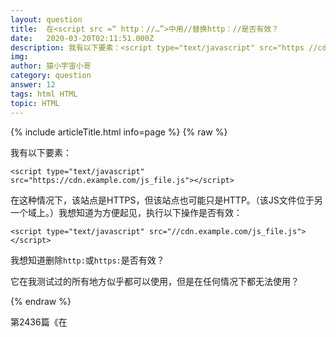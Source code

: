 ```yaml
---
layout: question
title:  在<script src =“ http：//…”>中用//替换http：//是否有效？
date:   2020-03-20T02:11:51.000Z
description: 我有以下要素：<script type="text/javascript" src="https //cdn.example.com/js_file....
img: 
author: 猿小宇宙小哥
category: question
answer: 12
tags: html HTML
topic: HTML
---
```

<div class="article-root">
  <div class="article">
    {% include articleTitle.html info=page %}
    {% raw %}
    <div class="article-content"><p><font style="vertical-align: inherit;"><font style="vertical-align: inherit;">我有以下要素：</font></font></p>

<pre><code>&lt;script type="text/javascript" src="https://cdn.example.com/js_file.js"&gt;&lt;/script&gt;
</code></pre>

<p><font style="vertical-align: inherit;"><font style="vertical-align: inherit;">在这种情况下，该站点是HTTPS，但该站点也可能只是HTTP。</font><font style="vertical-align: inherit;">（该JS文件位于另一个域上。）我想知道为方便起见，执行以下操作是否有效：</font></font></p>

<pre><code>&lt;script type="text/javascript" src="//cdn.example.com/js_file.js"&gt;&lt;/script&gt;
</code></pre>

<p><font style="vertical-align: inherit;"><font style="vertical-align: inherit;">我想知道删除</font></font><code>http:</code><font style="vertical-align: inherit;"><font style="vertical-align: inherit;">或</font></font><code>https:</code><font style="vertical-align: inherit;"><font style="vertical-align: inherit;">是否</font><font style="vertical-align: inherit;">有效</font><font style="vertical-align: inherit;">？</font></font></p>

<p><font style="vertical-align: inherit;"><font style="vertical-align: inherit;">它在我测试过的所有地方似乎都可以使用，但是在任何情况下都无法使用？</font></font></p></div>
    {% endraw %}
  </div>
  <p class="winter_mark">第2436篇《在<script src =“ http：//…”>中用//替换http：//是否有效？》来自Winter(https://github.com/aiyld/aiyld.github.io)的站点</p>
  <div class="discuss-wrapper">
    {% include discussTitle.html info=page %}
    {% raw %}
    <div class="discuss-item">
        <div class="discuss-parent">
          <div class="discuss-meta">
            <span class="discuss-user">凯L</span>
            <span class="discuss-time">2020.03.20</span>
          </div>
          <div class="discuss-comment"><h2>1. Summary</h2>

<p>Answer for 2019: you can still use protocol-relative URLs, but <a href="https://stackoverflow.com/a/48893712/5951529"><strong>this technique</strong></a> <a href="https://stackoverflow.com/a/28454204/5951529"><strong>an anti-pattern</strong></a>.</p>

<p>Also:</p>

<ol>
<li>You may have problems in developing.</li>
<li>Some third-party tools may not support them.</li>
</ol>

<p>Migrating from protocol-relative URLs to <code>https://</code> it would be nice.</p>

<hr>

<h2>2. Relevance</h2>

<p>This answer is relevant for January 2019. In the future, the data of this answer may be obsolete.</p>

<hr>

<h2>3. Anti-pattern</h2>

<h3>3.1. Argumentation</h3>

<p>Paul Irish — <a href="https://en.wikipedia.org/wiki/Paul_Irish" rel="nofollow noreferrer"><strong>front-end engineer and a developer advocate for the Google Chrome</strong></a> — <a href="https://www.paulirish.com/2010/the-protocol-relative-url/" rel="nofollow noreferrer"><strong>write in 2014, December</strong></a>:</p>

<blockquote>
  <p>Now that SSL is <a href="https://www.eff.org/encrypt-the-web-report" rel="nofollow noreferrer"><strong>encouraged for everyone</strong></a> and <a href="https://istlsfastyet.com/" rel="nofollow noreferrer"><strong>doesn’t have performance concerns</strong></a>, <strong>this technique is now an anti-pattern</strong>. If the asset you need is available on SSL, then always use the <code>https://</code> asset.</p>
  
  <p>Allowing the snippet to request over HTTP opens the door for attacks like the <a href="https://www.netresec.com/?page=Blog&amp;month=2015-03&amp;post=China%27s-Man-on-the-Side-Attack-on-GitHub" rel="nofollow noreferrer"><strong>recent GitHub Man-on-the-side attack</strong></a>. It’s always safe to request HTTPS assets even if your site is on HTTP, however the reverse <a href="https://developer.mozilla.org/en-US/docs/Web/Security/Mixed_content/How_to_fix_website_with_mixed_content" rel="nofollow noreferrer"><strong>is not true</strong></a>.</p>
</blockquote>

<h3>3.2. Another links</h3>

<ul>
<li><a href="https://sitebulb.com/hints/security/loads-page-resources-using-protocol-relative-uris/" rel="nofollow noreferrer"><strong>Loads page resources using protocol relative URIs</strong></a></li>
<li><a href="https://joonas.fi/2016/12/27/stop-using-protocol-relative-urls/" rel="nofollow noreferrer"><strong>Stop using protocol-relative URLs</strong></a></li>
</ul>

<h3>3.3. Examples</h3>

<ul>
<li><a href="https://nickcraver.com/blog/2017/05/22/https-on-stack-overflow/#mistakes-protocol-relative-urls" rel="nofollow noreferrer"><strong>In 2017 Stack Overflow switched from protocol-relative URLs to <code>https</code></strong></a></li>
<li><a href="https://www.techradar.com/news/from-july-chrome-will-flag-all-unencrypted-websites-as-not-secure" rel="nofollow noreferrer"><strong>In 2018 Chrome will flag all unencrypted websites as “not secure”</strong></a></li>
</ul>

<hr>

<h2>4. Developing process</h2>

<p>For example, I try to use <a href="https://github.com/bahmutov/clean-console" rel="nofollow noreferrer"><strong>clean-console</strong></a>.</p>

<ul>
<li>Example file <code>KiraCleanConsole__cdn_links_demo.html</code>:</li>
</ul>

<pre class="lang-html prettyprint-override"><code>&lt;!DOCTYPE html&gt;<font></font>
&lt;html lang="en"&gt;<font></font>
&lt;head&gt;<font></font>
    &lt;meta charset="UTF-8"&gt;<font></font>
    &lt;title&gt;clean-console without protocol demonstration&lt;/title&gt;<font></font>
    &lt;!-- Really dead link --&gt;<font></font>
    &lt;script src="https://unpkg.com/bowser@latest/bowser.min.js"&gt;&lt;/script&gt;<font></font>
    &lt;!-- Package exists; link without “https:” --&gt;<font></font>
    &lt;script src="//cdn.jsdelivr.net/npm/jquery@3.3.1/dist/jquery.min.js"&gt;&lt;/script&gt;<font></font>
    &lt;!-- Package exists: link with “https:” --&gt;<font></font>
    &lt;script src="https://cdn.jsdelivr.net/npm/gemini-scrollbar/index.js"&gt;&lt;/script&gt;<font></font>
&lt;/head&gt;<font></font>
&lt;body&gt;<font></font>
    Kira Goddess!<font></font>
&lt;/body&gt;<font></font>
&lt;/html&gt;<font></font>
</code></pre>

<ul>
<li>output:</li>
</ul>

<pre class="lang-text prettyprint-override"><code>D:\SashaDebugging&gt;clean-console -i KiraCleanConsole__cdn_links_demo.html<font></font>
checking KiraCleanConsole__cdn_links_demo.html<font></font>
phantomjs: opening page KiraCleanConsole__cdn_links_demo.html<font></font>
<font></font>
phantomjs: Unable to load resource (#3URL:file://cdn.jsdelivr.net/npm/jquery@3.3.1/dist/jquery.min.js)<font></font>
<font></font>
<font></font>
phantomjs:   phantomjs://code/runner.js:30 in onResourceError<font></font>
Error code: 203. Description: Error opening //cdn.jsdelivr.net/npm/jquery@3.3.1/dist/jquery.min.js: The network path was not found.<font></font>
<font></font>
  phantomjs://code/runner.js:31 in onResourceError<font></font>
<font></font>
phantomjs: Unable to load resource (#5URL:https://unpkg.com/bowser@2.1.0/bowser.min.js)<font></font>
<font></font>
<font></font>
phantomjs:   phantomjs://code/runner.js:30 in onResourceError<font></font>
Error code: 203. Description: Error downloading https://unpkg.com/bowser@2.1.0/bowser.min.js - server replied: Not Found<font></font>
<font></font>
  phantomjs://code/runner.js:31 in onResourceError<font></font>
<font></font>
phantomjs: Checking errors after sleeping for 1000ms<font></font>
2 error(s) on KiraCleanConsole__cdn_links_demo.html<font></font>
<font></font>
phantomjs process exited with code 2<font></font>
</code></pre>

<p>Link <code>//cdn.jsdelivr.net/npm/jquery@3.3.1/dist/jquery.min.js</code> is valid, but I getting an error.</p>

<p>Pay attention to <code>file://cdn.jsdelivr.net/npm/jquery@3.3.1/dist/jquery.min.js</code> and read <a href="https://stackoverflow.com/a/7818464/5951529"><strong>Thilo</strong></a> and <a href="https://stackoverflow.com/a/37609402/5951529"><strong>bg17aw</strong></a> answers about <code>file://</code>.</p>

<p><font style="vertical-align: inherit;"><font style="vertical-align: inherit;">我不知道这种行为，也无法理解为什么我</font></font><a href="https://github.com/sindresorhus/pageres/issues/331" rel="nofollow noreferrer"><strong><font style="vertical-align: inherit;"><font style="vertical-align: inherit;">在pageres中</font></font></strong></a><font style="vertical-align: inherit;"><font style="vertical-align: inherit;">遇到这样的问题</font><font style="vertical-align: inherit;">。</font></font></p>

<hr>

<h2><font style="vertical-align: inherit;"><font style="vertical-align: inherit;">5.第三方工具</font></font></h2>

<p><font style="vertical-align: inherit;"><font style="vertical-align: inherit;">我使用</font></font><a href="https://packagecontrol.io/packages/Clickable%20URLs" rel="nofollow noreferrer"><strong><font style="vertical-align: inherit;"><font style="vertical-align: inherit;">Clickable URLs</font></font></strong></a><font style="vertical-align: inherit;"><font style="vertical-align: inherit;"> Sublime Text软件包。</font><font style="vertical-align: inherit;">使用它，我可以简单地从浏览器中的文本编辑器中打开链接。</font></font></p>

<p><img src="https://i.imgur.com/nheLLEc.png" alt="CSS链接示例"></p>

<p><font style="vertical-align: inherit;"><font style="vertical-align: inherit;">示例中的两个链接均有效。</font><font style="vertical-align: inherit;">但是，我可以使用可单击的URL在浏览器中成功打开的第一个链接，第二个链接-不。</font><font style="vertical-align: inherit;">这可能不是很方便。</font></font></p>

<hr>

<h2><font style="vertical-align: inherit;"><font style="vertical-align: inherit;">六，结论</font></font></h2>

<p><font style="vertical-align: inherit;"><font style="vertical-align: inherit;">是：</font></font></p>

<ol>
<li><font style="vertical-align: inherit;"><font style="vertical-align: inherit;">如果您有任何问题</font></font><code>Developing process</code><font style="vertical-align: inherit;"><font style="vertical-align: inherit;">，可以设置开发工作流程。</font></font></li>
<li><font style="vertical-align: inherit;"><font style="vertical-align: inherit;">否则，您可能会遇到其他问题</font></font><code>Third-party tools</code><font style="vertical-align: inherit;"><font style="vertical-align: inherit;">，您可以提供工具。</font></font></li>
</ol>

<p><font style="vertical-align: inherit;"><font style="vertical-align: inherit;">但是您不需要这些其他问题。</font><font style="vertical-align: inherit;">通过以下</font></font><code>Anti-pattern</code><font style="vertical-align: inherit;"><font style="vertical-align: inherit;">项中</font><font style="vertical-align: inherit;">的链接读取信息</font><font style="vertical-align: inherit;">：相对于协议的URL已过时。</font></font></p></div>
        </div></div><div class="discuss-item">
        <div class="discuss-parent">
          <div class="discuss-meta">
            <span class="discuss-user">乐米亚</span>
            <span class="discuss-time">2020.03.20</span>
          </div>
          <div class="discuss-comment"><p><font style="vertical-align: inherit;"><font style="vertical-align: inherit;">由于您的示例链接到外部域，因此，如果您使用的是HTTPS，则应验证是否也为SSL设置了外部域。</font><font style="vertical-align: inherit;">否则，您的用户可能会看到SSL错误和/或404错误（例如，旧版本的Plesk将HTTP和HTTPS存储在单独的文件夹中）。</font><font style="vertical-align: inherit;">对于CDN，这不应该是一个问题，但是对于任何其他网站而言，则可能是一个问题。</font></font></p>

<p><font style="vertical-align: inherit;"><font style="vertical-align: inherit;">附带说明一下，在更新旧网站时进行了测试，并且还可以在META REFRESH的url =部分中使用。</font></font></p></div>
        </div></div><div class="discuss-item">
        <div class="discuss-parent">
          <div class="discuss-meta">
            <span class="discuss-user">乐千羽</span>
            <span class="discuss-time">2020.03.20</span>
          </div>
          <div class="discuss-comment"><p><font style="vertical-align: inherit;"><font style="vertical-align: inherit;">遵循gnud的参考之后，</font></font><strong><font style="vertical-align: inherit;"><font style="vertical-align: inherit;">RFC 3986第5.2节</font></font></strong><font style="vertical-align: inherit;"><font style="vertical-align: inherit;">说：</font></font></p>

<blockquote>
  <p><font style="vertical-align: inherit;"><font style="vertical-align: inherit;">如果定义了方案组件，表明引用以方案名称开头，那么该引用将被解释为绝对URI，我们就完成了。</font></font><strong><font style="vertical-align: inherit;"><font style="vertical-align: inherit;">否则，参考URI的方案将从基本URI的scheme组件继承</font></font></strong><font style="vertical-align: inherit;"><font style="vertical-align: inherit;">。</font></font></p>
</blockquote>

<p><font style="vertical-align: inherit;"><font style="vertical-align: inherit;">所以</font></font><code>//</code><font style="vertical-align: inherit;"><font style="vertical-align: inherit;">是正确的:-)</font></font></p></div>
        </div></div><div class="discuss-item">
        <div class="discuss-parent">
          <div class="discuss-meta">
            <span class="discuss-user">小小</span>
            <span class="discuss-time">2020.03.20</span>
          </div>
          <div class="discuss-comment"><p><font style="vertical-align: inherit;"><font style="vertical-align: inherit;">是的，这在</font></font><a href="http://www.ietf.org/rfc/rfc2396.txt" rel="nofollow noreferrer"><font style="vertical-align: inherit;"><font style="vertical-align: inherit;">RFC 3986</font></font></a><font style="vertical-align: inherit;"><font style="vertical-align: inherit;">第5.2节中有记录：</font></font></p>

<p><font style="vertical-align: inherit;"><font style="vertical-align: inherit;">（编辑：糟糕，我的RFC参考已过时）。</font></font></p></div>
        </div></div><div class="discuss-item">
        <div class="discuss-parent">
          <div class="discuss-meta">
            <span class="discuss-user">阿飞泡芙</span>
            <span class="discuss-time">2020.03.20</span>
          </div>
          <div class="discuss-comment"><p><font style="vertical-align: inherit;"><font style="vertical-align: inherit;">使用//somedomain.com作为JS文件的引用时，我们在日志中看到404错误。  </font></font></p>

<p><font style="vertical-align: inherit;"><font style="vertical-align: inherit;">导致404出现的引用看起来像这样：ref：</font></font></p>

<pre><code>&lt;script src="//somedomain.com/somescript.js" /&gt;
</code></pre>

<p><font style="vertical-align: inherit;"><font style="vertical-align: inherit;">404要求：</font></font></p>

<pre><code>http://mydomain.com//somedomain.com/somescript.js
</code></pre>

<p><font style="vertical-align: inherit;"><font style="vertical-align: inherit;">随着这些定期显示在我们的Web服务器日志中，可以肯定地说：所有浏览器和Bot </font></font><strong><font style="vertical-align: inherit;"><font style="vertical-align: inherit;">都不</font></font></strong><font style="vertical-align: inherit;"><font style="vertical-align: inherit;">遵守RFC 3986第4.2节。</font><font style="vertical-align: inherit;">最安全的选择是在可能的情况下包括该协议。</font></font></p></div>
        </div></div><div class="discuss-item">
        <div class="discuss-parent">
          <div class="discuss-meta">
            <span class="discuss-user">神乐阿飞Itachi</span>
            <span class="discuss-time">2020.03.20</span>
          </div>
          <div class="discuss-comment"><p><font style="vertical-align: inherit;"><font style="vertical-align: inherit;">正如其他答案所言，这确实是正确的。</font><font style="vertical-align: inherit;">不过，您应该注意，某些网络搜寻器会通过在您的服务器上请求它们（就像本地URL）来触发404。</font><font style="vertical-align: inherit;">（他们无视双斜杠并将其视为单斜杠）。</font></font></p>

<p><font style="vertical-align: inherit;"><font style="vertical-align: inherit;">您可能需要在网络服务器上设置规则以捕获并重定向它们。</font></font></p>

<p><font style="vertical-align: inherit;"><font style="vertical-align: inherit;">例如，使用Nginx，您可以添加以下内容：</font></font></p>

<pre><code>location ~* /(?&lt;redirect_domain&gt;((([a-z]|[0-9]|\-)+)\.)+([a-z])+)/(?&lt;redirect_path&gt;.*) {<font></font>
  return 301 $scheme:/$redirect_domain/$redirect_path;<font></font>
}<font></font>
</code></pre>

<p><font style="vertical-align: inherit;"><font style="vertical-align: inherit;">不过请注意，如果您在URI中使用句点，则需要提高特异性，否则最终会将这些页面重定向到不存在的域。</font></font></p>

<p><font style="vertical-align: inherit;"><font style="vertical-align: inherit;">而且，这是为每个查询运行的一个相当大的正则表达式-我认为，值得对404兼容的不兼容浏览器进行惩罚，而不是对大多数兼容浏览器造成（轻微）性能下降。</font></font></p></div>
        </div></div><div class="discuss-item">
        <div class="discuss-parent">
          <div class="discuss-meta">
            <span class="discuss-user">猴子樱</span>
            <span class="discuss-time">2020.03.20</span>
          </div>
          <div class="discuss-comment"><blockquote>
  <p><font style="vertical-align: inherit;"><font style="vertical-align: inherit;">在某些情况下它不起作用？</font></font></p>
</blockquote>

<p><font style="vertical-align: inherit;"><font style="vertical-align: inherit;">如果父页面是从加载的</font></font><code>file://</code><font style="vertical-align: inherit;"><font style="vertical-align: inherit;">，则它可能无法正常工作（它将尝试获取</font></font><code>file://cdn.example.com/js_file.js</code><font style="vertical-align: inherit;"><font style="vertical-align: inherit;">，当然您也可以在本地提供）。</font></font></p></div>
        </div></div><div class="discuss-item">
        <div class="discuss-parent">
          <div class="discuss-meta">
            <span class="discuss-user">樱Harry</span>
            <span class="discuss-time">2020.03.20</span>
          </div>
          <div class="discuss-comment"><p><font style="vertical-align: inherit;"><font style="vertical-align: inherit;">在这里，我重复了</font></font><a href="https://stackoverflow.com/questions/954327/hidden-features-of-html/960111#960111"><font style="vertical-align: inherit;"><font style="vertical-align: inherit;">HTML的隐藏功能中</font></font></a><font style="vertical-align: inherit;"><font style="vertical-align: inherit;">的答案</font><font style="vertical-align: inherit;">：</font></font></p>

<blockquote>
  <p><font style="vertical-align: inherit;"><font style="vertical-align: inherit;">使用与协议无关的绝对路径：</font></font></p>

<pre><code>&lt;img src="//domain.com/img/logo.png"/&gt;
</code></pre>
  
  <p><font style="vertical-align: inherit;"><font style="vertical-align: inherit;">如果浏览器正在通过HTTPS以SSL查看网页，则它将使用https协议请求该资产，否则将通过HTTP请求该资产。</font></font></p>
  
  <p><font style="vertical-align: inherit;"><font style="vertical-align: inherit;">这样可以防止IE中出现可怕的“此页面同时包含安全和非安全项目”错误消息，从而使所有资产请求都保持在同一协议内。</font></font></p>
  
  <p><font style="vertical-align: inherit;"><font style="vertical-align: inherit;">注意：在</font></font><code>&lt;link&gt;</code><font style="vertical-align: inherit;"><font style="vertical-align: inherit;">样式表的@import上使用IE7和IE8
   </font></font><a href="http://www.stevesouders.com/blog/2010/02/10/5a-missing-schema-double-download/" rel="nofollow noreferrer"><font style="vertical-align: inherit;"><font style="vertical-align: inherit;">两次下载文件</font></font></a><font style="vertical-align: inherit;"><font style="vertical-align: inherit;">。</font><font style="vertical-align: inherit;">但是，所有其他用途都很好。</font></font></p>
</blockquote></div>
        </div></div><div class="discuss-item">
        <div class="discuss-parent">
          <div class="discuss-meta">
            <span class="discuss-user">逆天古一</span>
            <span class="discuss-time">2020.03.20</span>
          </div>
          <div class="discuss-comment"><p><font style="vertical-align: inherit;"><font style="vertical-align: inherit;">许多人将此称为协议相对URL。</font></font></p>

<p><a href="http://www.stevesouders.com/blog/2010/02/10/5a-missing-schema-double-download/" rel="noreferrer"><font style="vertical-align: inherit;"><font style="vertical-align: inherit;">这会导致在IE 7和8中双重下载CSS文件</font></font></a><font style="vertical-align: inherit;"><font style="vertical-align: inherit;">。</font></font></p></div>
        </div></div><div class="discuss-item">
        <div class="discuss-parent">
          <div class="discuss-meta">
            <span class="discuss-user">GOGil老丝</span>
            <span class="discuss-time">2020.03.20</span>
          </div>
          <div class="discuss-comment"><p><font style="vertical-align: inherit;"><font style="vertical-align: inherit;">根据</font></font><a href="http://www.ietf.org/rfc/rfc3986.txt" rel="noreferrer"><font style="vertical-align: inherit;"><font style="vertical-align: inherit;">RFC 3986：“统一资源标识符（URI）：通用语法”，第4.2节，</font></font></a><font style="vertical-align: inherit;"><font style="vertical-align: inherit;">不带方案的相对URL（http：或https ：）有效</font><font style="vertical-align: inherit;">。</font><font style="vertical-align: inherit;">如果客户端对此感到窒息，那是客户端的错，因为它们不符合RFC中指定的URI语法。</font></font></p>

<p><font style="vertical-align: inherit;"><font style="vertical-align: inherit;">您的示例有效，应该可以工作。</font><font style="vertical-align: inherit;">我本人在人流量大的网站上使用了这种相对URL方法，并且零投诉。</font><font style="vertical-align: inherit;">另外，我们在Firefox，Safari，IE6，IE7和Opera中测试我们的网站。</font><font style="vertical-align: inherit;">这些浏览器都了解该URL格式。</font></font></p></div>
        </div></div><div class="discuss-item">
        <div class="discuss-parent">
          <div class="discuss-meta">
            <span class="discuss-user">番长村村</span>
            <span class="discuss-time">2020.03.20</span>
          </div>
          <div class="discuss-comment"><p><font style="vertical-align: inherit;"><font style="vertical-align: inherit;">放弃该协议是完全有效的。</font><font style="vertical-align: inherit;">多年来，URL规范对此非常清楚，但是我还没有找到一个不了解它的浏览器。</font><font style="vertical-align: inherit;">我不知道为什么这种技术不为人所知。</font><font style="vertical-align: inherit;">它是解决HTTP / HTTPS边界棘手问题的完美解决方案。</font><font style="vertical-align: inherit;">更多信息：</font></font><a href="http://nedbatchelder.com/blog/200710/httphttps_transitions_and_relative_urls.html" rel="noreferrer"><font style="vertical-align: inherit;"><font style="vertical-align: inherit;">Http-https转换和相对URL</font></font></a></p></div>
        </div></div><div class="discuss-item">
        <div class="discuss-parent">
          <div class="discuss-meta">
            <span class="discuss-user">理查德Tom</span>
            <span class="discuss-time">2020.03.20</span>
          </div>
          <div class="discuss-comment"><p><font style="vertical-align: inherit;"><font style="vertical-align: inherit;">保证可以在任何主流浏览器中使用（我没有考虑市场份额低于0.05％的浏览器）。</font><font style="vertical-align: inherit;">哎呀，它可以在Internet Explorer 3.0中使用。</font></font></p>

<p><a href="http://tools.ietf.org/html/rfc3986#section-3" rel="noreferrer"><font style="vertical-align: inherit;"><font style="vertical-align: inherit;">RFC 3986</font></font></a><font style="vertical-align: inherit;"><font style="vertical-align: inherit;">将URI定义为以下部分：</font></font></p>

<pre><code>     foo://example.com:8042/over/there?name=ferret#nose<font></font>
     \_/   \______________/\_________/ \_________/ \__/<font></font>
      |           |            |            |        |<font></font>
   scheme     authority       path        query   fragment<font></font>
</code></pre>

<p>When defining relative URIs (<a href="http://tools.ietf.org/html/rfc3986#section-5.2" rel="noreferrer">Section 5.2</a>), you can omit any of those sections, always starting from the left. In pseudo-code, it looks like this:</p>

<pre><code> result = ""<font></font>
<font></font>
  if defined(scheme) then<font></font>
     append scheme to result;<font></font>
     append ":" to result;<font></font>
  endif;<font></font>
<font></font>
  if defined(authority) then<font></font>
     append "//" to result;<font></font>
     append authority to result;<font></font>
  endif;<font></font>
<font></font>
  append path to result;<font></font>
<font></font>
  if defined(query) then<font></font>
     append "?" to result;<font></font>
     append query to result;<font></font>
  endif;<font></font>
<font></font>
  if defined(fragment) then<font></font>
     append "#" to result;<font></font>
     append fragment to result;<font></font>
  endif;<font></font>
<font></font>
  return result;<font></font>
</code></pre>

<p>The URI you are describing is a scheme-less relative URI.</p></div>
        </div></div>
    {% endraw %}
  </div>
<div>
